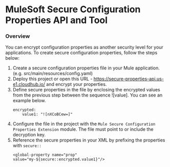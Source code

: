 # MuleSoft Secure Configuration Properties API and Tool

### Overview
You can encrypt configuration properties as another security level for your applications. To create secure configuration properties, follow the steps below:

1. Create a secure configuration properties file in your Mule application. (e.g. src/main/resources/config.yaml)
1. Deploy this project or open this URL - https://secure-properties-api.us-e1.cloudhub.io/ and encrypt your properties. 
1. Define secure properties in the file by enclosing the encrypted values from the previous step between the sequence ![value]. You can see an example below.
    ```
    encrypted:
        value1: "![nXCoBCew=]"
    ```
1. Configure the file in the project with the `Mule Secure Configuration Properties Extension` module. The file must point to or include the decryption key.
1. Reference the secure properties in your XML by prefixing the properties with `secure::`
    ```
    <global-property name="prop" value="my-${secure::encrypted.value1}"/>
    ```

